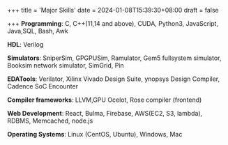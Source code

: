 +++
title = 'Major Skills'
date = 2024-01-08T15:39:30+08:00
draft = false

+++
**Programming**: C, C++(11,14 and above), CUDA, Python3, JavaScript, Java,SQL, Bash, Awk

**HDL**: Verilog

**Simulators**: SniperSim, GPGPUSim, Ramulator, Gem5 fullsystem simulator, Booksim network simulator, SimGrid, Pin

**EDATools**: Verilator, Xilinx Vivado Design Suite, ynopsys Design Compiler, Cadence SoC Encounter

**Compiler frameworks**: LLVM,GPU Ocelot, Rose compiler (frontend)

**Web Development**: React, Bulma, Firebase, AWS(EC2, S3, lambda), RDBMS, Memcached, node.js

**Operating Systems**: Linux (CentOS, Ubuntu), Windows, Mac